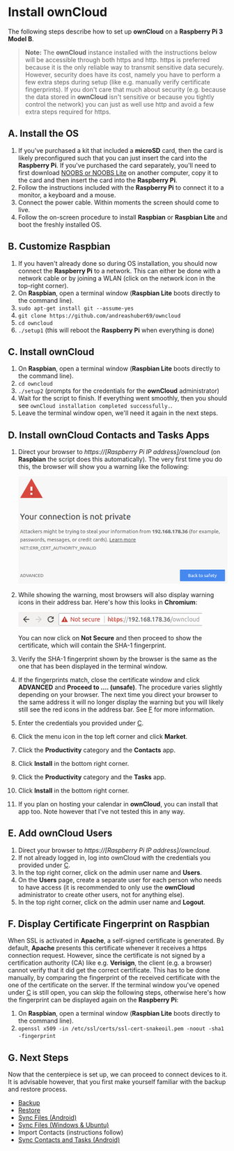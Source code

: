 # Install ownCloud
The following steps describe how to set up **ownCloud** on a **Raspberry Pi 3 Model B**.

> **Note:** The **ownCloud** instance installed with the instructions below will be accessible through both https and
> http. https is preferred because it is the only reliable way to transmit sensitive data securely. However, security
> does have its cost, namely you have to perform a few extra steps during setup (like e.g. manually verify certificate
> fingerprints). If you don't care that much about security (e.g. because the data stored in **ownCloud** isn't
> sensitive or because you tightly control the network) you can just as well use http and avoid a few extra steps
> required for https.

## A. Install the OS
1. If you've purchased a kit that included a **microSD** card, then the card is likely preconfigured such that you can
   just insert the card into the **Raspberry Pi**. If you've purchased the card separately, you'll need to first
   download [NOOBS or NOOBS Lite](https://www.raspberrypi.org/downloads/noobs/) on another computer, copy it to the
   card and then insert the card into the **Raspberry Pi**.
2. Follow the instructions included with the **Raspberry Pi** to connect it to a monitor, a keyboard and a mouse.
3. Connect the power cable. Within moments the screen should come to live.
4. Follow the on-screen procedure to install **Raspbian** or **Raspbian Lite** and boot the freshly installed OS.  

## B. Customize Raspbian
1. If you haven't already done so during OS installation, you should now connect the **Raspberry Pi** to a network. This
   can either be done with a network cable or by joining a WLAN (click on the network icon in the top-right corner).
2. On **Raspbian**, open a terminal window (**Raspbian Lite** boots directly to the command line).
3. `sudo apt-get install git --assume-yes`
4. `git clone https://github.com/andreashuber69/owncloud`
5. `cd owncloud`
6. `./setup1` (this will reboot the **Raspberry Pi** when everything is done)

## C. Install ownCloud
1. On **Raspbian**, open a terminal window (**Raspbian Lite** boots directly to the command line).
2. `cd owncloud`
3. `./setup2` (prompts for the credentials for the **ownCloud** administrator)
4. Wait for the script to finish. If everything went smoothly, then you should see
   `ownCloud installation completed successfully.`.
5. Leave the terminal window open, we'll need it again in the next steps.

## D. Install ownCloud Contacts and Tasks Apps
1. Direct your browser to *https://[Raspberry Pi IP address]/owncloud* (on **Raspbian** the script does this
   automatically). The very first time you do this, the browser will show you a warning like the following:
   
   ![Invalid CA](invalid-ca.png)
2. While showing the warning, most browsers will also display warning icons in their address bar. Here's how this
   looks in **Chromium**:

   ![Address Bar Warning](address-bar.png)

   You can now click on **Not Secure** and then proceed to show the certificate, which will contain the SHA-1
   fingerprint.
3. Verify the SHA-1 fingerprint shown by the browser is the same as the one that has been displayed in the terminal
   window.
4. If the fingerprints match, close the certificate window and click **ADVANCED** and **Proceed to .... (unsafe)**.
   The procedure varies slightly depending on your browser. The next time you direct your browser to the same address
   it will no longer display the warning but you will likely still see the red icons in the address bar. See
   [F](#f-display-certificate-fingerprint-on-raspbian) for more information.
5. Enter the credentials you provided under [C](#c-install-owncloud).
6. Click the menu icon in the top left corner and click **Market**.
7. Click the **Productivity** category and the **Contacts** app.
8. Click **Install** in the bottom right corner.
9. Click the **Productivity** category and the **Tasks** app.
10. Click **Install** in the bottom right corner.
11. If you plan on hosting your calendar in **ownCloud**, you can install that app too. Note however that I've not
    tested this in any way.

## E. Add ownCloud Users
1. Direct your browser to *https://[Raspberry Pi IP address]/owncloud*.
2. If not already logged in, log into ownCloud with the credentials you provided under [C](#c-install-owncloud).
3. In the top right corner, click on the admin user name and **Users**.
4. On the **Users** page, create a separate user for each person who needs to have access (it is recommended to only
   use the **ownCloud** administrator to create other users, not for anything else).
5. In the top right corner, click on the admin user name and **Logout**.

## F. Display Certificate Fingerprint on Raspbian
When SSL is activated in **Apache**, a self-signed certificate is generated. By default, **Apache** presents this
certificate whenever it receives a https connection request. However, since the certificate is not signed by a
certification authority (CA) like e.g. **Verisign**, the client (e.g. a browser) cannot verify that it did get the
correct certificate. This has to be done manually, by comparing the fingerprint of the received certificate with the one
of the certificate on the server. If the terminal window you've opened under [C](#c-install-owncloud) is still open,
you can skip the following steps, otherwise here's how the fingerprint can be displayed again on the **Raspberry Pi**:
1. On **Raspbian**, open a terminal window (**Raspbian Lite** boots directly to the command line).
2. `openssl x509 -in /etc/ssl/certs/ssl-cert-snakeoil.pem -noout -sha1 -fingerprint`

## G. Next Steps
Now that the centerpiece is set up, we can proceed to connect devices to it. It is advisable however, that you first
make yourself familiar with the backup and restore process.

- [Backup](backup.md)
- [Restore](restore.md)
- [Sync Files (Android)](sync-files-android.md)
- [Sync Files (Windows & Ubuntu)](sync-files-desktop.md)
- Import Contacts (instructions follow)
- [Sync Contacts and Tasks (Android)](sync-contacts-and-tasks-android.md)
